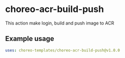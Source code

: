 # choreo-acr-build-push

This action make login,  build and push image to ACR

## Example usage

```yaml
uses: choreo-templates/choreo-acr-build-push@v1.0.0

```
